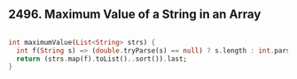 ## 2496. Maximum Value of a String in an Array
```dart

int maximumValue(List<String> strs) {
  int f(String s) => (double.tryParse(s) == null) ? s.length : int.parse(s);
  return (strs.map(f).toList()..sort()).last;
}

```